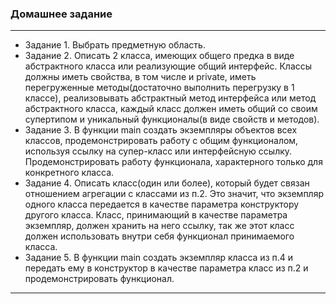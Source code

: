 ### Домашнее задание 
___
* Задание 1. Выбрать предметную область.
* Задание 2. Описать 2 класса, имеющих общего предка в виде абстрактного класса или реализующие общий интерфейс. Классы должны иметь свойства, в том числе и private, иметь перегруженные методы(достаточно выполнить перегрузку в 1 классе), реализовывать абстрактный метод интерфейса или метод абстрактного класса, каждый класс должен иметь общий со своим супертипом и уникальный функционалы(в виде свойств и методов).
* Задание 3. В функции main создать экземпляры объектов всех классов, продемонстрировать работу с общим функционалом, используя ссылку на супер-класс или интерфейсную ссылку. Продемонстрировать работу функционала, характерного только для конкретного класса.
* Задание 4. Описать класс(один или более), который будет связан отношением агрегации с классами из п.2. Это значит, что экземпляр одного класса передается в качестве параметра конструктору другого класса. Класс, принимающий в качестве параметра экземпляр, должен хранить на него ссылку, так же этот класс должен использовать внутри себя функционал принимаемого класса.
* Задание 5. В функции main создать экземпляр класса из п.4 и передать ему в конструктор в качестве параметра класс из п.2 и продемонстрировать функционал.
___

